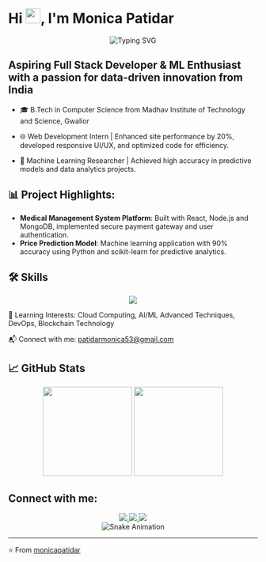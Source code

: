 # Hi <img src="https://media.giphy.com/media/hvRJCLFzcasrR4ia7z/giphy.gif" width="30px">, I'm Monica Patidar

<div align="center">
  <img src="https://readme-typing-svg.herokuapp.com?font=Fira+Code&pause=1000&color=F7D639&center=true&vCenter=true&width=435&lines=Full+Stack+Developer;ML+Enthusiast;Always+Learning+New+Things" alt="Typing SVG" />
</div>

## Aspiring Full Stack Developer & ML Enthusiast with a passion for data-driven innovation from India

- 🎓 B.Tech in Computer Science from Madhav Institute of Technology and Science, Gwalior
  
* 🌐 Web Development Intern | Enhanced site performance by 20%, developed responsive UI/UX, and optimized code for efficiency.
  
* 🔬 Machine Learning Researcher | Achieved high accuracy in predictive models and data analytics projects.

## 📊 Project Highlights:
* **Medical Management System Platform**: Built with React, Node.js and MongoDB, implemented secure payment gateway and user authentication.
* **Price Prediction Model**: Machine learning application with 90% accuracy using Python and scikit-learn for predictive analytics.

## 🛠️ Skills
<p align="center">
  <a href="https://skillicons.dev">
    <img src="https://skillicons.dev/icons?i=js,ts,py,java,react,nextjs,html,css,tailwind,nodejs,express,django,mongodb,mysql,postgres,tensorflow,git,docker,aws,firebase" />
  </a>
</p>

🌱 Learning Interests: Cloud Computing, AI/ML Advanced Techniques, DevOps, Blockchain Technology

📬 Connect with me: patidarmonica53@gmail.com

## 📈 GitHub Stats
<div align="center">
  <img height="180em" src="https://github-readme-stats.vercel.app/api?username=mona011102&show_icons=true&theme=radical&include_all_commits=true&count_private=true"/>
  <img height="180em" src="https://github-readme-stats.vercel.app/api/top-langs/?username=mona011102&layout=compact&langs_count=7&theme=radical"/>
</div>

## Connect with me:
<div align="center">
  <a href="https://linkedin.com/in/monicapatidar" target="_blank">
    <img src="https://img.shields.io/badge/LinkedIn-0077B5?style=for-the-badge&logo=linkedin&logoColor=white" target="_blank">
  </a>
  <a href="mailto:patidarmonica53@gmail.com">
    <img src="https://img.shields.io/badge/Gmail-D14836?style=for-the-badge&logo=gmail&logoColor=white" target="_blank">
  </a>
  <a href="https://twitter.com/monicapatidar" target="_blank">
    <img src="https://img.shields.io/badge/Twitter-1DA1F2?style=for-the-badge&logo=twitter&logoColor=white" target="_blank">
  </a>
</div>

<!-- Snake animation -->
<div align="center">
  <img alt="Snake Animation" src="https://github.com/mona011102/mona011102/blob/output/github-contribution-grid-snake.svg">
</div>

---
⭐️ From [monicapatidar](https://github.com/mona011102)
